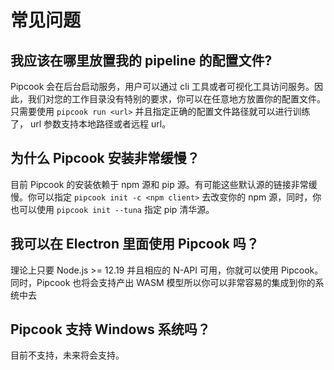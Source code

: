 # 常见问题

## 我应该在哪里放置我的 pipeline 的配置文件?
<a id="q1"></a>
Pipcook 会在后台启动服务，用户可以通过 cli 工具或者可视化工具访问服务。因此，我们对您的工作目录没有特别的要求，你可以在任意地方放置你的配置文件。只需要使用 `pipcook run <url>` 并且指定正确的配置文件路径就可以进行训练了， url 参数支持本地路径或者远程 url。

## 为什么 Pipcook 安装非常缓慢？
<a id="q2"></a>
目前 Pipcook 的安装依赖于 npm 源和 pip 源。有可能这些默认源的链接非常缓慢。你可以指定 `pipcook init -c <npm client>` 去改变你的 npm 源，同时，你也可以使用 `pipcook init --tuna` 指定 pip 清华源。

## 我可以在 Electron 里面使用 Pipcook 吗？
<a id="q3"></a>
理论上只要 Node.js >= 12.19 并且相应的 N-API 可用，你就可以使用 Pipcook。同时，Pipcook 也将会支持产出 WASM 模型所以你可以非常容易的集成到你的系统中去

## Pipcook 支持 Windows 系统吗？
<a id="q4"></a>
目前不支持，未来将会支持。
